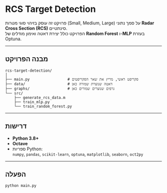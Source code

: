# RCS Target Detection

פרויקט זה עוסק בזיהוי סוגי מטרות (Small, Medium, Large) על סמך נתוני **Radar Cross Section (RCS)** סינתטיים.  
הפרויקט כולל יצירת דאטה ואימון מודלים של **Random Forest** ו-**MLP** בעזרת Optuna.

---
## מבנה הפרויקט
```
rcs-target-detection/
│
├── main.py                 # סקריפט ראשי, מריץ את שאר הסקריפטים
├── data/                   # דאטה שנוצרת שמורה כאן
├── graphs/                 # גרפים שנוצרים שמורים כאן
└── src/
    ├── generate_rcs_data.m 
    ├── train_mlp.py      
    └── train_random_forest.py 
```
---
## דרישות

- **Python 3.8+**  
- **Octave**  
- ספריות Python:  
  `numpy`, `pandas`, `scikit-learn`, `optuna`, `matplotlib`, `seaborn`, `oct2py`

---
## הפעלה

```bash
python main.py
